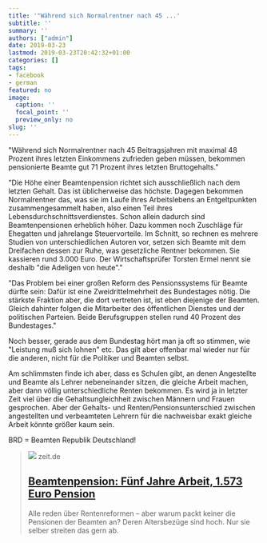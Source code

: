 ```yaml
---
title: '"Während sich Normalrentner nach 45 ...'
subtitle: ''
summary: ''
authors: ["admin"]
date: 2019-03-23
lastmod: 2019-03-23T20:42:32+01:00
categories: []
tags:
- facebook
- german
featured: no
image:
  caption: ''
  focal_point: ''
  preview_only: no
slug: ''
---
```

"Während sich Normalrentner nach 45 Beitragsjahren mit maximal 48 Prozent ihres letzten Einkommens zufrieden geben müssen, bekommen pensionierte Beamte gut 71 Prozent ihres letzten Bruttogehalts."

"Die Höhe einer Beamtenpension richtet sich ausschließlich nach dem letzten Gehalt. Das ist üblicherweise das höchste. Dagegen bekommen Normalrentner das, was sie im Laufe ihres Arbeitslebens an Entgeltpunkten zusammengesammelt haben, also einen Teil ihres Lebensdurchschnittsverdienstes. Schon allein dadurch sind Beamtenpensionen erheblich höher. Dazu kommen noch Zuschläge für Ehegatten und jahrelange Steuervorteile. Im Schnitt, so rechnen es mehrere Studien von unterschiedlichen Autoren vor, setzen sich Beamte mit dem Dreifachen dessen zur Ruhe, was gesetzliche Rentner bekommen. Sie kassieren rund 3.000 Euro. Der Wirtschaftsprüfer Torsten Ermel nennt sie deshalb "die Adeligen von heute"."

"Das Problem bei einer großen Reform des Pensionssystems für Beamte dürfte sein: Dafür ist eine Zweidrittelmehrheit des Bundestages nötig. Die stärkste Fraktion aber, die dort vertreten ist, ist eben diejenige der Beamten. Gleich dahinter folgen die Mitarbeiter des öffentlichen Dienstes und der politischen Parteien. Beide Berufsgruppen stellen rund 40 Prozent des Bundestages."

Noch besser, gerade aus dem Bundestag hört man ja oft so stimmen, wie "Leistung muß sich lohnen" etc. Das gilt aber offenbar mal wieder nur für die anderen, nicht für die Politiker und Beamten selbst. 

Am schlimmsten finde ich aber, dass es Schulen gibt, an denen Angestellte und Beamte als Lehrer nebeneinander sitzen, die gleiche Arbeit machen, aber dann völlig unterschiedliche Renten bekommen. Es wird ja in letzter Zeit viel über die Gehaltsungleichheit zwischen Männern und Frauen gesprochen. Aber der Gehalts- und Renten/Pensionsunterschied zwischen angestellten und verbeamteten Lehrern für die nachweisbar exakt gleiche Arbeit könnte größer kaum sein. 

BRD = Beamten Republik Deutschland!
> [![](https://img.zeit.de/wirtschaft/2016-06/rente-beamte-2/wide__1300x731)](https://www.zeit.de/wirtschaft/2016-06/beamtenpension-rentenreform-altersarmut-ruhestand/komplettansicht)
> zeit.de
> ## [Beamtenpension: Fünf Jahre Arbeit, 1.573 Euro Pension](https://www.zeit.de/wirtschaft/2016-06/beamtenpension-rentenreform-altersarmut-ruhestand/komplettansicht)
>
>Alle reden über Rentenreformen – aber warum packt keiner die Pensionen der Beamten an? Deren Altersbezüge sind hoch. Nur sie selber streiten das gern ab. 


